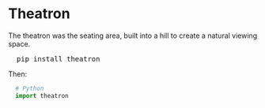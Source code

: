 # Theatron
The theatron was the seating area, built into a hill to create a natural viewing space.
<pre>
  pip install theatron
</pre>
Then:
```Python
  # Python
  import theatron
```

